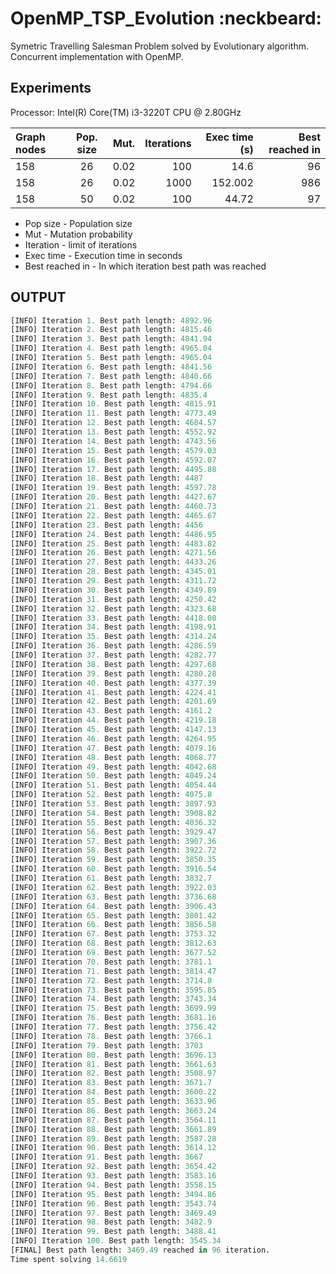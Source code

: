 OpenMP_TSP_Evolution :neckbeard:
====================

Symetric Travelling Salesman Problem solved by Evolutionary algorithm. Concurrent implementation with OpenMP.

## Experiments

Processor: Intel(R) Core(TM) i3-3220T CPU @ 2.80GHz

| Graph nodes   | Pop. size  | Mut. | Iterations | Exec time (s) | Best reached in |
| :------------ |:----------:|------|-----------:|--------------:|----------------:|
| 158           | 26         | 0.02 | 100        | 14.6          | 96              |
| 158           | 26         | 0.02 | 1000       | 152.002       | 986             |
| 158           | 50         | 0.02 | 100        | 44.72         | 97              |
 
- Pop size - Population size
- Mut - Mutation probability
- Iteration - limit of iterations
- Exec time - Execution time in seconds
- Best reached in - In which iteration best path was reached


## OUTPUT

```python
[INFO] Iteration 1. Best path length: 4892.96
[INFO] Iteration 2. Best path length: 4815.46
[INFO] Iteration 3. Best path length: 4841.94
[INFO] Iteration 4. Best path length: 4965.04
[INFO] Iteration 5. Best path length: 4965.04
[INFO] Iteration 6. Best path length: 4841.56
[INFO] Iteration 7. Best path length: 4840.66
[INFO] Iteration 8. Best path length: 4794.66
[INFO] Iteration 9. Best path length: 4835.4
[INFO] Iteration 10. Best path length: 4815.91
[INFO] Iteration 11. Best path length: 4773.49
[INFO] Iteration 12. Best path length: 4684.57
[INFO] Iteration 13. Best path length: 4552.92
[INFO] Iteration 14. Best path length: 4743.56
[INFO] Iteration 15. Best path length: 4579.03
[INFO] Iteration 16. Best path length: 4592.07
[INFO] Iteration 17. Best path length: 4495.88
[INFO] Iteration 18. Best path length: 4487
[INFO] Iteration 19. Best path length: 4597.78
[INFO] Iteration 20. Best path length: 4427.67
[INFO] Iteration 21. Best path length: 4460.73
[INFO] Iteration 22. Best path length: 4465.67
[INFO] Iteration 23. Best path length: 4456
[INFO] Iteration 24. Best path length: 4486.95
[INFO] Iteration 25. Best path length: 4483.82
[INFO] Iteration 26. Best path length: 4271.56
[INFO] Iteration 27. Best path length: 4433.26
[INFO] Iteration 28. Best path length: 4345.01
[INFO] Iteration 29. Best path length: 4311.72
[INFO] Iteration 30. Best path length: 4349.89
[INFO] Iteration 31. Best path length: 4250.42
[INFO] Iteration 32. Best path length: 4323.68
[INFO] Iteration 33. Best path length: 4418.08
[INFO] Iteration 34. Best path length: 4198.91
[INFO] Iteration 35. Best path length: 4314.24
[INFO] Iteration 36. Best path length: 4286.59
[INFO] Iteration 37. Best path length: 4282.77
[INFO] Iteration 38. Best path length: 4297.68
[INFO] Iteration 39. Best path length: 4280.28
[INFO] Iteration 40. Best path length: 4377.39
[INFO] Iteration 41. Best path length: 4224.41
[INFO] Iteration 42. Best path length: 4201.69
[INFO] Iteration 43. Best path length: 4161.2
[INFO] Iteration 44. Best path length: 4219.18
[INFO] Iteration 45. Best path length: 4147.13
[INFO] Iteration 46. Best path length: 4264.95
[INFO] Iteration 47. Best path length: 4079.16
[INFO] Iteration 48. Best path length: 4068.77
[INFO] Iteration 49. Best path length: 4042.68
[INFO] Iteration 50. Best path length: 4049.24
[INFO] Iteration 51. Best path length: 4054.44
[INFO] Iteration 52. Best path length: 4075.8
[INFO] Iteration 53. Best path length: 3897.93
[INFO] Iteration 54. Best path length: 3908.82
[INFO] Iteration 55. Best path length: 4036.32
[INFO] Iteration 56. Best path length: 3929.47
[INFO] Iteration 57. Best path length: 3907.36
[INFO] Iteration 58. Best path length: 3922.72
[INFO] Iteration 59. Best path length: 3850.35
[INFO] Iteration 60. Best path length: 3916.54
[INFO] Iteration 61. Best path length: 3832.7
[INFO] Iteration 62. Best path length: 3922.03
[INFO] Iteration 63. Best path length: 3736.68
[INFO] Iteration 64. Best path length: 3906.43
[INFO] Iteration 65. Best path length: 3801.42
[INFO] Iteration 66. Best path length: 3856.58
[INFO] Iteration 67. Best path length: 3753.32
[INFO] Iteration 68. Best path length: 3812.63
[INFO] Iteration 69. Best path length: 3677.52
[INFO] Iteration 70. Best path length: 3781.1
[INFO] Iteration 71. Best path length: 3814.47
[INFO] Iteration 72. Best path length: 3714.8
[INFO] Iteration 73. Best path length: 3595.85
[INFO] Iteration 74. Best path length: 3743.34
[INFO] Iteration 75. Best path length: 3699.99
[INFO] Iteration 76. Best path length: 3681.16
[INFO] Iteration 77. Best path length: 3756.42
[INFO] Iteration 78. Best path length: 3766.1
[INFO] Iteration 79. Best path length: 3703
[INFO] Iteration 80. Best path length: 3696.13
[INFO] Iteration 81. Best path length: 3661.63
[INFO] Iteration 82. Best path length: 3508.97
[INFO] Iteration 83. Best path length: 3671.7
[INFO] Iteration 84. Best path length: 3600.22
[INFO] Iteration 85. Best path length: 3633.96
[INFO] Iteration 86. Best path length: 3663.24
[INFO] Iteration 87. Best path length: 3564.11
[INFO] Iteration 88. Best path length: 3661.89
[INFO] Iteration 89. Best path length: 3587.28
[INFO] Iteration 90. Best path length: 3614.12
[INFO] Iteration 91. Best path length: 3667
[INFO] Iteration 92. Best path length: 3654.42
[INFO] Iteration 93. Best path length: 3583.16
[INFO] Iteration 94. Best path length: 3558.15
[INFO] Iteration 95. Best path length: 3494.86
[INFO] Iteration 96. Best path length: 3543.74
[INFO] Iteration 97. Best path length: 3469.49
[INFO] Iteration 98. Best path length: 3482.9
[INFO] Iteration 99. Best path length: 3488.41
[INFO] Iteration 100. Best path length: 3545.34
[FINAL] Best path length: 3469.49 reached in 96 iteration.
Time spent solving 14.6619
```
